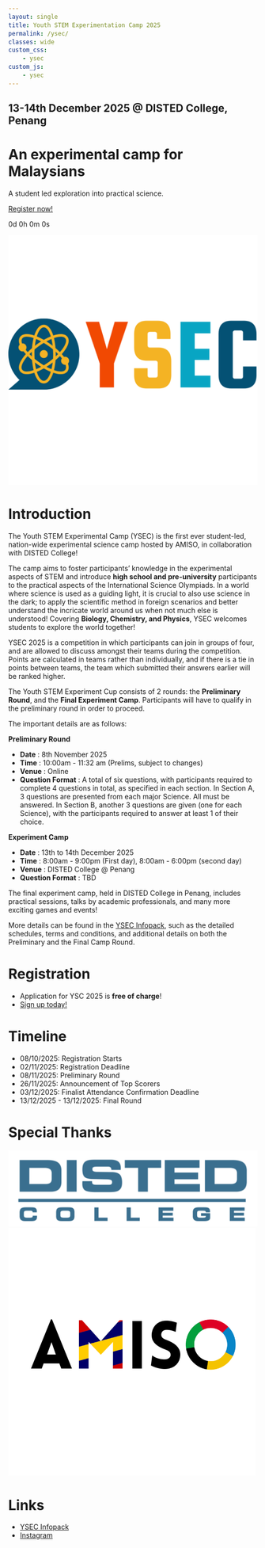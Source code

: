 ```yaml
---
layout: single
title: Youth STEM Experimentation Camp 2025
permalink: /ysec/
classes: wide
custom_css:
    - ysec
custom_js:
    - ysec
---
```


<div id="hero">
    <div id="countdown">
        <h2>13-14th December 2025 @ DISTED College, Penang</h2>
        <h1>An experimental camp for Malaysians</h1>
        <p>A student led exploration into practical science.</p>
        <a href="https://forms.cloud.microsoft/r/Crfjj8ydZf" target="_blank">Register now!</a>
        <p id="timer">0d 0h 0m 0s</p>
        <!-- <p id="timer">It's a wrap!</p> -->
        <!-- <p>Thanks to everyone who joined YSC!</p> -->
    </div>
    <div id="logo"><img src="/assets/images/ysec/ysec-logo.png" alt="YSC Logo"/></div>
</div>



# Introduction
The Youth STEM Experimental Camp (YSEC) is the first ever student-led, nation-wide experimental science camp hosted by AMISO, in collaboration with DISTED College!

The camp aims to foster participants’ knowledge in the experimental aspects of STEM and introduce **high school and pre-university** participants to the practical aspects of the International Science Olympiads. In a world where science is used as a guiding light, it is crucial to also use science in the dark; to apply the scientific method in foreign scenarios and better understand the incricate world around us when not much else is understood! Covering **Biology, Chemistry, and Physics**, YSEC welcomes students to explore the world together!

YSEC 2025 is a competition in which participants can join in groups of four, and are allowed to discuss amongst their teams during the competition. Points are calculated in teams rather than individually, and if there is a tie in points between teams, the team which submitted their answers earlier will be ranked higher.

The Youth STEM Experiment Cup consists of 2 rounds: the **Preliminary Round**, and the **Final Experiment Camp**. Participants will have to qualify in the preliminary round in order to proceed.

The important details are as follows:

**Preliminary Round**
- **Date**			: 8th November 2025
- **Time**			: 10:00am - 11:32 am (Prelims, subject to changes)
- **Venue**			: Online
- **Question Format**			: A total of six questions, with participants required to complete 4 questions in total, as specified in each section. In Section A, 3 questions are presented from each major Science. All must be answered. In Section B, another 3 questions are given (one for each Science), with the participants required to answer at least 1 of their choice.


**Experiment Camp**
- **Date**			: 13th to 14th December 2025
- **Time**			: 8:00am - 9:00pm (First day), 8:00am - 6:00pm (second day)
- **Venue**			: DISTED College @ Penang
- **Question Format**			: TBD

The final experiment camp, held in DISTED College in Penang, includes practical sessions, talks by academic professionals, and many more exciting games and events!

More details can be found in the [YSEC Infopack](https://docs.google.com/document/d/1rCYlhHTnN9SkOXW6YTTUiNv6Obcr9_QMTqjRvvX1gdA/edit?pli=1&tab=t.0), such as the detailed schedules, terms and conditions, and additional details on both the Preliminary and the Final Camp Round.


# Registration
- Application for YSC 2025 is **free of charge**!
- [Sign up today!](https://forms.cloud.microsoft/r/Crfjj8ydZf)


# Timeline
- 08/10/2025: Registration Starts
- 02/11/2025: Registration Deadline
- 08/11/2025: Preliminary Round
- 26/11/2025: Announcement of Top Scorers
- 03/12/2025: Finalist Attendance Confirmation Deadline
- 13/12/2025 - 13/12/2025: Final Round


# Special Thanks
<div id="logos">
    <img src="/assets/images/ysec/disted.png" alt="Disted Logo"/>
    <img src="/assets/images/amiso-logo.png" alt="AMISO Logo"/>
</div>


# Links
- [YSEC Infopack](https://docs.google.com/document/d/1z4oLtsypTcpf7X5R42FE8y_79gJ14lWaZdiih1w6Aak/edit?usp=sharing)
- [Instagram](https://instagram.com/youthstemexperimentcamp)
